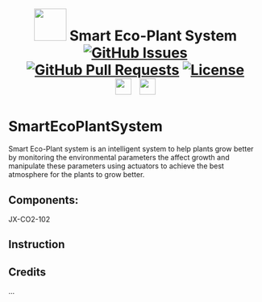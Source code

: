 <p align="center"></p>

<h1 align="center">
<img width="64" src="docs/SEPSlogo.png">
  Smart Eco-Plant System
  <br>
  <a href="https://github.com/Haitem7Bahri/SmartEcoPlantSystem/issues"><img src="https://img.shields.io/github/issues/Haitem7Bahri/SmartEcoPlantSystem" alt="GitHub Issues"></a>
  <a href="https://github.com/Haitem7Bahri/SmartEcoPlantSystem/pulls"><img src="https://img.shields.io/github/issues-pr/Haitem7Bahri/SmartEcoPlantSystem" alt="GitHub Pull Requests"></a>
  <a href="https://www.gnu.org/licenses/gpl-3.0.en.html"><img src="https://img.shields.io/github/license/Haitem7Bahri/SmartEcoPlantSystem" alt="License"></a>
  <br>
  <a href="https://www.youtube.com/channel/UCa6wbjpejbbG89zu2GJMtjQ/featured"><img width="32" hspace="5" src="docs/youtube.png"></img></a>
  <a href="https://twitter.com/SmartEcoPlantSy"><img width="32" hspace="5" src="docs/twitter.png"></img></a>
</h1> 
<!--Logo from https://www.istockphoto.com/-->

# SmartEcoPlantSystem

Smart Eco-Plant system is an intelligent system to help plants grow better by monitoring the environmental parameters the affect growth and manipulate these parameters using actuators to achieve the best atmosphere for the plants to grow better.

## Components:
JX-CO2-102



## Instruction




## Credits


...
